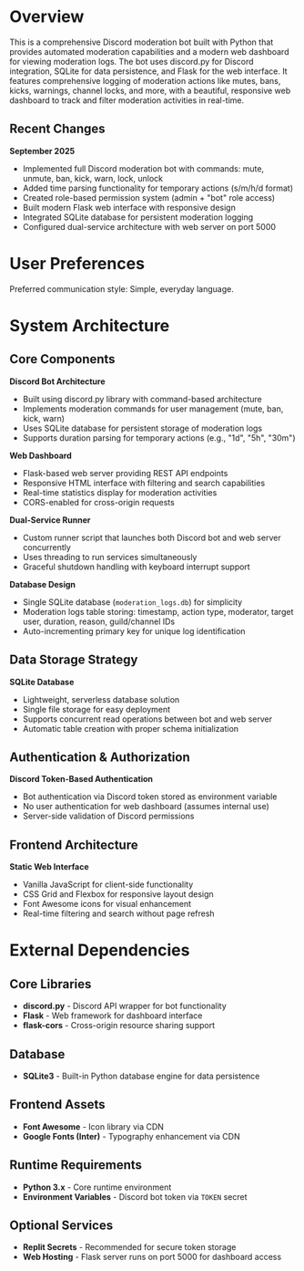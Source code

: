 # Overview

This is a comprehensive Discord moderation bot built with Python that provides automated moderation capabilities and a modern web dashboard for viewing moderation logs. The bot uses discord.py for Discord integration, SQLite for data persistence, and Flask for the web interface. It features comprehensive logging of moderation actions like mutes, bans, kicks, warnings, channel locks, and more, with a beautiful, responsive web dashboard to track and filter moderation activities in real-time.

## Recent Changes

**September 2025**
- Implemented full Discord moderation bot with commands: mute, unmute, ban, kick, warn, lock, unlock
- Added time parsing functionality for temporary actions (s/m/h/d format)
- Created role-based permission system (admin + "bot" role access)
- Built modern Flask web interface with responsive design
- Integrated SQLite database for persistent moderation logging
- Configured dual-service architecture with web server on port 5000

# User Preferences

Preferred communication style: Simple, everyday language.

# System Architecture

## Core Components

**Discord Bot Architecture**
- Built using discord.py library with command-based architecture
- Implements moderation commands for user management (mute, ban, kick, warn)
- Uses SQLite database for persistent storage of moderation logs
- Supports duration parsing for temporary actions (e.g., "1d", "5h", "30m")

**Web Dashboard**
- Flask-based web server providing REST API endpoints
- Responsive HTML interface with filtering and search capabilities
- Real-time statistics display for moderation activities
- CORS-enabled for cross-origin requests

**Dual-Service Runner**
- Custom runner script that launches both Discord bot and web server concurrently
- Uses threading to run services simultaneously
- Graceful shutdown handling with keyboard interrupt support

**Database Design**
- Single SQLite database (`moderation_logs.db`) for simplicity
- Moderation logs table storing: timestamp, action type, moderator, target user, duration, reason, guild/channel IDs
- Auto-incrementing primary key for unique log identification

## Data Storage Strategy

**SQLite Database**
- Lightweight, serverless database solution
- Single file storage for easy deployment
- Supports concurrent read operations between bot and web server
- Automatic table creation with proper schema initialization

## Authentication & Authorization

**Discord Token-Based Authentication**
- Bot authentication via Discord token stored as environment variable
- No user authentication for web dashboard (assumes internal use)
- Server-side validation of Discord permissions

## Frontend Architecture

**Static Web Interface**
- Vanilla JavaScript for client-side functionality
- CSS Grid and Flexbox for responsive layout design
- Font Awesome icons for visual enhancement
- Real-time filtering and search without page refresh

# External Dependencies

## Core Libraries
- **discord.py** - Discord API wrapper for bot functionality
- **Flask** - Web framework for dashboard interface
- **flask-cors** - Cross-origin resource sharing support

## Database
- **SQLite3** - Built-in Python database engine for data persistence

## Frontend Assets
- **Font Awesome** - Icon library via CDN
- **Google Fonts (Inter)** - Typography enhancement via CDN

## Runtime Requirements
- **Python 3.x** - Core runtime environment
- **Environment Variables** - Discord bot token via `TOKEN` secret

## Optional Services
- **Replit Secrets** - Recommended for secure token storage
- **Web Hosting** - Flask server runs on port 5000 for dashboard access
